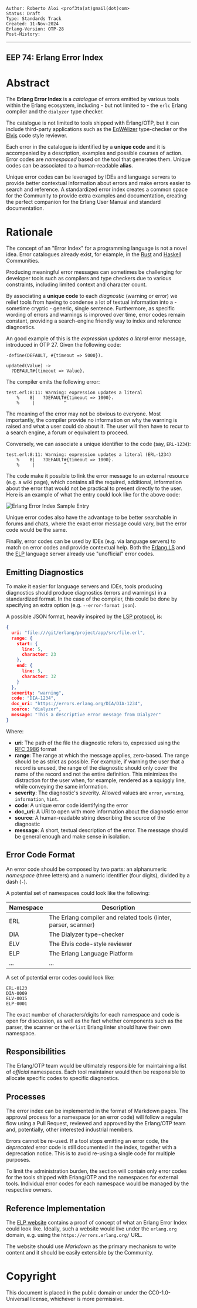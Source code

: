    Author: Roberto Aloi <prof3ta(at)gmail(dot)com>
    Status: Draft
    Type: Standards Track
    Created: 11-Nov-2024
    Erlang-Version: OTP-28
    Post-History:
****
EEP 74: Erlang Error Index
----

Abstract
========

The **Erlang Error Index** is a _catalogue_ of errors emitted by
various tools within the Erlang ecosystem, including - but not limited
to - the `erlc` Erlang compiler and the `dialyzer` type checker.

The catalogue is not limited to tools shipped with Erlang/OTP, but it
can include third-party applications such as the [EqWAlizer][]
type-checker or the [Elvis][] code style reviewer.

Each error in the catalogue is identified by a **unique code**
and it is accompanied by a description, examples and possible courses
of action. Error codes are _namespaced_ based on the tool that
generates them. Unique codes can be associated to a human-readable
**alias**.

Unique error codes can be leveraged by IDEs and language servers to
provide better contextual information about errors and make errors
easier to search and reference. A standardized error index creates a
common space for the Community to provide extra examples and
documentation, creating the perfect companion for the Erlang User
Manual and standard documentation.

Rationale
=========

The concept of an "Error Index" for a programming language is not a
novel idea. Error catalogues already exist, for example, in the
[Rust][] and [Haskell][] Communities.

Producing meaningful error messages can sometimes be challenging for
developer tools such as compilers and type checkers due to various
constraints, including limited context and character count.

By associating a **unique code** to each _diagnostic_ (warning or
error) we relief tools from having to condense a lot of textual
information into a - sometime cryptic - generic, single
sentence. Furthermore, as specific wording of errors and warnings is
improved over time, error codes remain constant, providing a
search-engine friendly way to index and reference diagnostics.

An good example of this is the _expression updates a literal_ error
message, introduced in OTP 27. Given the following code:

    -define(DEFAULT, #{timeout => 5000}).

    updated(Value) ->
      ?DEFAULT#{timeout => Value}.

The compiler emits the following error:

    test.erl:8:11: Warning: expression updates a literal
        %    8|   ?DEFAULT#{timeout => 1000}.
        %     |           ^

The meaning of the error may not be obvious to everyone. Most
importantly, the compiler provide no information on why the warning is
raised and what a user could do about it. The user will then have to
recur to a search engine, a forum or equivalent to proceed.

Conversely, we can associate a unique identifier to the code (say,
`ERL-1234`):

    test.erl:8:11: Warning: expression updates a literal (ERL-1234)
        %    8|   ?DEFAULT#{timeout => 1000}.
        %     |           ^

The code make it possible to link the error message to an external
resource (e.g. a wiki page), which contains all the required,
additional, information about the error that would not be practical to
present directly to the user. Here is an example of what the entry
could look like for the above code:

![Erlang Error Index Sample Entry][]

Unique error codes also have the advantage to be better searchable in
forums and chats, where the exact error message could vary, but the
error code would be the same.

Finally, error codes can be used by IDEs (e.g. via language servers)
to match on error codes and provide contextual help. Both the [Erlang
LS][] and the [ELP][] language server already use "unofficial" error
codes.

Emitting Diagnostics
--------------------

To make it easier for language servers and IDEs, tools producing
diagnostics should produce diagnostics (errors and warnings) in a
standardized format. In the case of the compiler, this could be done
by specifying an extra option (e.g. `--error-format json`).

A possible JSON format, heavily inspired by the [LSP protocol][], is:

```json
{
  uri: "file:///git/erlang/project/app/src/file.erl",
  range: {
    start: {
      line: 5,
      character: 23
    },
    end: {
      line: 5,
      character: 32
    }
  },
  severity: "warning",
  code: "DIA-1234",
  doc_uri: "https://errors.erlang.org/DIA/DIA-1234",
  source: "dialyzer",
  message: "This a descriptive error message from Dialyzer"
}
```

Where:

* **uri**: The path of the file the diagnostic refers to, expressed using the [RFC 3986][] format
* **range**:  The range at which the message applies, zero-based. The range should be as strict as possible. For example, if warning
the user that a record is unused, the range of the diagnostic should
only cover the name of the record and not the entire definition. This
minimizes the distraction for the user when, for example, rendered as
a squiggly line, while conveying the same information.
* **severity**: The diagnostic's severity. Allowed values are `error`, `warning`, `information`, `hint`.
* **code**: A unique error code identifying the error
* **doc_uri**: A URI to open with more information about the diagnostic error
* **source**: A human-readable string describing the source of the diagnostic
* **message**: A short, textual description of the error. The message should be general enough and make sense in isolation.

Error Code Format
-----------------

An error code should be composed by two parts: an alphanumeric
_namespace_ (three letters) and a numeric identifier (four digits),
divided by a dash (`-`).

A potential set of namespaces could look like the following:

| Namespace | Description                                                     |
|-----------|-----------------------------------------------------------------|
| ERL       | The Erlang compiler and related tools (linter, parser, scanner) |
| DIA       | The Dialyzer type-checker                                       |
| ELV       | The Elvis code-style reviewer                                   |
| ELP       | The Erlang Language Platform                                    |
| ...       | ...                                                             |

A set of potential error codes could look like:

    ERL-0123
    DIA-0009
    ELV-0015
    ELP-0001

The exact number of characters/digits for each namespace and code is
open for discussion, as well as the fact whether components such as
the parser, the scanner or the `erlint` Erlang linter should have
their own namespace.

Responsibilities
----------------

The Erlang/OTP team would be ultimately responsible for maintaining a
list of _official_ namespaces. Each tool maintainer would then be
responsible to allocate specific codes to specific diagnostics.

Processes
---------

The error index can be implemented in the format of Markdown pages. The
approval process for a namespace (or an error code) will follow a
regular flow using a Pull Request, reviewed and approved by the
Erlang/OTP team and, potentially, other interested industrial members.

Errors cannot be re-used. If a tool stops emitting an error code, the
_deprecated_ error code is still documented in the index, together
with a deprecation notice. This is to avoid re-using a single code for
multiple purposes.

To limit the administration burden, the section will contain only
error codes for the tools shipped with Erlang/OTP and the namespaces
for external tools. Individual error codes for each namespace would be
managed by the respective owners.

Reference Implementation
------------------------

The [ELP website][] contains a proof of concept of what an Erlang
Error Index could look like. Ideally, such a website would live under
the `erlang.org` domain, e.g. using the `https://errors.erlang.org/` URL.

The website should use _Markdown_ as the primary mechanism to write
content and it should be easily extensible by the Community.

Copyright
=========

This document is placed in the public domain or under the CC0-1.0-Universal
license, whichever is more permissive.

[EqWAlizer]: https://github.com/whatsapp/eqwalizer
    "The EqWAlizer Type Checker"

[Elvis]: https://github.com/inaka/elvis
    "The Elvis Style Reviewer"

[Rust]: https://doc.rust-lang.org/error_codes/error-index.html
    "The Rust Error Index"

[Haskell]: https://errors.haskell.org
    "The Haskell Error Index"

[Erlang Error Index Sample Entry]: eep-0074-1.png
    "Erlang Error Index Sample Entry"

[Erlang LS]: https://github.com/erlang-ls/erlang_ls/blob/a4a12001e36b26343d1e9d57a0de0526d90480f2/apps/els_lsp/src/els_compiler_diagnostics.erl#L237
    "Erlang LS using error codes"

[ELP]: https://github.com/WhatsApp/erlang-language-platform/blob/99a426772be274f3739116736bb22d4c98c123c4/erlang_service/src/erlang_service.erl#L608
    "ELP using error codes"

[ELP Website]: https://whatsapp.github.io/erlang-language-platform/docs/erlang-error-index/
    "ELP website"

[LSP Protocol]: https://microsoft.github.io/language-server-protocol/specifications/lsp/3.17/specification/#diagnostic

[RFC 3986]: https://datatracker.ietf.org/doc/html/rfc3986

[EmacsVar]: <> "Local Variables:"
[EmacsVar]: <> "mode: indented-text"
[EmacsVar]: <> "indent-tabs-mode: nil"
[EmacsVar]: <> "sentence-end-double-space: t"
[EmacsVar]: <> "fill-column: 70"
[EmacsVar]: <> "coding: utf-8"
[EmacsVar]: <> "End:"
[VimVar]: <> " vim: set fileencoding=utf-8 expandtab shiftwidth=4 softtabstop=4: "
